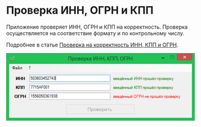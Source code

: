 Проверка ИНН, ОГРН и КПП
========================
    
Приложение проверяет ИНН, ОГРН и КПП на корректность. Проверка осуществляется на соответствие формату и по контрольному числу.

Подробнее в статье [Проверка на корректность ИНН, КПП и ОГРН](http://waspenterprises.ru/blog/2014/09/21/inn-kpp-ogrn/).

![Приложение для проверки ИНН, ОГРН и КПП на корректность](/img/mainwindow.png?raw=true "Приложение для проверки ИНН, ОГРН и КПП на корректность")